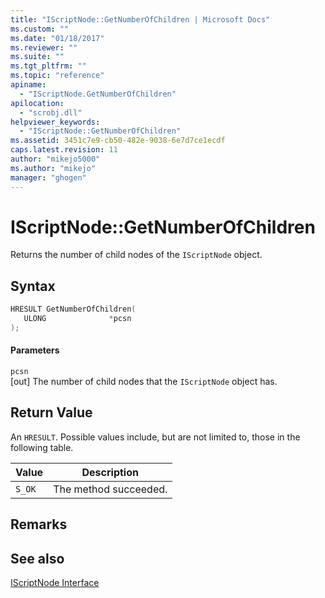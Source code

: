 ```yaml
---
title: "IScriptNode::GetNumberOfChildren | Microsoft Docs"
ms.custom: ""
ms.date: "01/18/2017"
ms.reviewer: ""
ms.suite: ""
ms.tgt_pltfrm: ""
ms.topic: "reference"
apiname: 
  - "IScriptNode.GetNumberOfChildren"
apilocation: 
  - "scrobj.dll"
helpviewer_keywords: 
  - "IScriptNode::GetNumberOfChildren"
ms.assetid: 3451c7e9-cb50-482e-9038-6e7d7ce1ecdf
caps.latest.revision: 11
author: "mikejo5000"
ms.author: "mikejo"
manager: "ghogen"
---
```

# IScriptNode::GetNumberOfChildren
Returns the number of child nodes of the `IScriptNode` object.  
  
## Syntax  
  
```cpp
HRESULT GetNumberOfChildren(  
   ULONG              *pcsn  
);  
```  
  
#### Parameters  
 `pcsn`  
 [out] The number of child nodes that the `IScriptNode` object has.  
  
## Return Value  
 An `HRESULT`. Possible values include, but are not limited to, those in the following table.  
  
|Value|Description|  
|-----------|-----------------|  
|`S_OK`|The method succeeded.|  
  
## Remarks  
  
## See also  
 [IScriptNode Interface](../../winscript/reference/iscriptnode-interface.md)